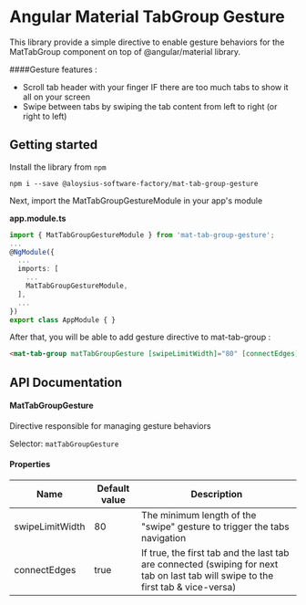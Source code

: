 # Angular Material TabGroup Gesture

This library provide a simple directive to enable gesture behaviors for the MatTabGroup component on top of @angular/material library.

####Gesture features :

- Scroll tab header with your finger IF there are too much tabs to show it all on your screen
- Swipe between tabs by swiping the tab content from left to right (or right to left)

## Getting started

Install the library from `npm`

`npm i --save @aloysius-software-factory/mat-tab-group-gesture`

Next, import the MatTabGroupGestureModule in your app's module

<b>app.module.ts</b>

```ts
import { MatTabGroupGestureModule } from 'mat-tab-group-gesture';
...
@NgModule({
  ...
  imports: [
    ...
    MatTabGroupGestureModule,
  ],
  ...
})
export class AppModule { }
```

After that, you will be able to add gesture directive to mat-tab-group :

```html
<mat-tab-group matTabGroupGesture [swipeLimitWidth]="80" [connectEdges]="true"> ... </mat-tab-group>
```

## API Documentation

#### MatTabGroupGesture

Directive responsible for managing gesture behaviors

Selector: `matTabGroupGesture`

#### Properties

| Name            | Default value | Description                                                                                                                       |
| --------------- | ------------- | --------------------------------------------------------------------------------------------------------------------------------- |
| swipeLimitWidth | 80            | The minimum length of the "swipe" gesture to trigger the tabs navigation                                                          |
| connectEdges    | true          | If true, the first tab and the last tab are connected (swiping for next tab on last tab will swipe to the first tab & vice-versa) |

